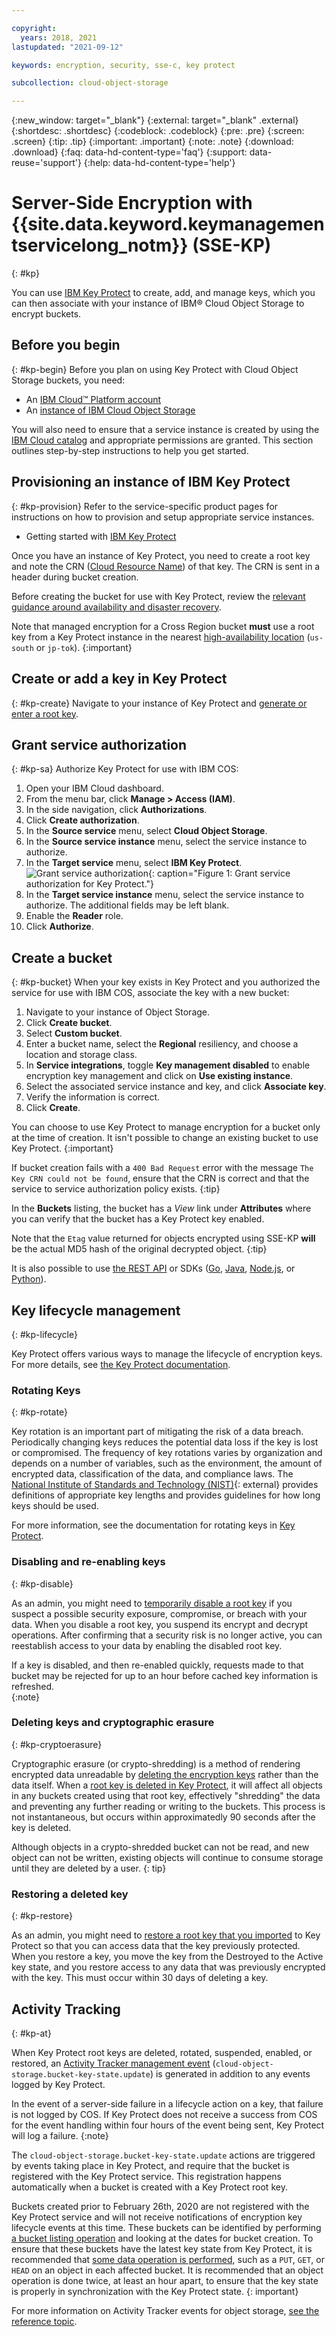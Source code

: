 ```yaml
---

copyright:
  years: 2018, 2021
lastupdated: "2021-09-12"

keywords: encryption, security, sse-c, key protect

subcollection: cloud-object-storage

---
```

{:new_window: target="_blank"}
{:external: target="_blank" .external}
{:shortdesc: .shortdesc}
{:codeblock: .codeblock}
{:pre: .pre}
{:screen: .screen}
{:tip: .tip}
{:important: .important}
{:note: .note}
{:download: .download}
{:faq: data-hd-content-type='faq'}
{:support: data-reuse='support'}
{:help: data-hd-content-type='help'}

# Server-Side Encryption with {{site.data.keyword.keymanagementservicelong_notm}} (SSE-KP)
{: #kp}

You can use [IBM Key Protect](/docs/services/key-protect?topic=key-protect-about) to create, add, and manage keys, which you can then associate with your instance of IBM® Cloud Object Storage to encrypt buckets.

## Before you begin
{: #kp-begin}
Before you plan on using Key Protect with Cloud Object Storage buckets, you need:

- An [IBM Cloud™ Platform account](http://cloud.ibm.com/)
- An [instance of IBM Cloud Object Storage](http://cloud.ibm.com/catalog/services/cloud-object-storage)

You will also need to ensure that a service instance is created by using the [IBM Cloud catalog](https://cloud.ibm.com/catalog) and appropriate permissions are granted. This section outlines step-by-step instructions to help you get started. 

## Provisioning an instance of IBM Key Protect
{: #kp-provision}
Refer to the service-specific product pages for instructions on how to provision and setup appropriate service instances.

- Getting started with [IBM Key Protect](/docs/services/key-protect?topic=key-protect-getting-started-tutorial#getting-started-tutorial) 

Once you have an instance of Key Protect, you need to create a root key and note the CRN ([Cloud Resource Name](/docs/account?topic=account-crn)) of that key. The CRN is sent in a header during bucket creation.

Before creating the bucket for use with Key Protect, review the [relevant guidance around availability and disaster recovery](/docs/key-protect?key-protect-ha-dr). 

Note that managed encryption for a Cross Region bucket **must** use a root key from a Key Protect instance in the nearest [high-availability location](/docs/key-protect?topic=key-protect-ha-dr) (`us-south` or `jp-tok`).
{:important}

## Create or add a key in Key Protect
{: #kp-create}
Navigate to your instance of Key Protect and [generate or enter a root key](/docs/services/key-protect?topic=key-protect-getting-started-tutorial).

## Grant service authorization
{: #kp-sa}
Authorize Key Protect for use with IBM COS:

1. Open your IBM Cloud dashboard.
2. From the menu bar, click **Manage > Access (IAM)**.
3. In the side navigation, click **Authorizations**.
4. Click **Create authorization**.
5. In the **Source service** menu, select **Cloud Object Storage**.
6. In the **Source service instance** menu, select the service instance to authorize.
7. In the **Target service** menu, select **IBM Key Protect**.
  ![Grant service authorization](https://docs-resources.s3.us.cloud-object-storage.appdomain.cloud/kp-grant-auth.png){: caption="Figure 1: Grant service authorization for Key Protect."}
8. In the **Target service instance** menu, select the service instance to authorize. The additional fields may be left blank.
9. Enable the **Reader** role.
10. Click **Authorize**.

## Create a bucket
{: #kp-bucket}
When your key exists in Key Protect and you authorized the service for use with IBM COS, associate the key with a new bucket:

1. Navigate to your instance of Object Storage.
2. Click **Create bucket**.
3. Select **Custom bucket**.
3. Enter a bucket name, select the **Regional** resiliency, and choose a location and storage class.
4. In **Service integrations**, toggle **Key management disabled** to enable encryption key management and click on **Use existing instance**.
5. Select the associated service instance and key, and click **Associate key**.
5. Verify the information is correct.
6. Click **Create**.

You can choose to use Key Protect to manage encryption for a bucket only at the time of creation. It isn't possible to change an existing bucket to use Key Protect.
{:important}

If bucket creation fails with a `400 Bad Request` error with the message `The Key CRN could not be found`, ensure that the CRN is correct and that the service to service authorization policy exists.
{:tip}

In the **Buckets** listing, the bucket has a _View_ link under **Attributes** where you can verify that the bucket has a Key Protect key enabled.

Note that the `Etag` value returned for objects encrypted using SSE-KP **will** be the actual MD5 hash of the original decrypted object.
{:tip}

It is also possible to use [the REST API](/docs/cloud-object-storage?topic=cloud-object-storage-compatibility-api-bucket-operations#compatibility-api-key-protect) or SDKs ([Go](/docs/cloud-object-storage?topic=cloud-object-storage-using-go#go-examples-kp), [Java](/docs/cloud-object-storage?topic=cloud-object-storage-java#java-examples-kp), [Node.js](/docs/cloud-object-storage?topic=cloud-object-storage-node#node-examples-kp), or [Python](/docs/cloud-object-storage?topic=cloud-object-storage-python#python-examples-kp)).


## Key lifecycle management 
{: #kp-lifecycle}

Key Protect offers various ways to manage the lifecycle of encryption keys.  For more details, see [the Key Protect documentation](/docs/key-protect?topic=key-protect-key-states).

### Rotating Keys
{: #kp-rotate}

Key rotation is an important part of mitigating the risk of a data breach. Periodically changing keys reduces the potential data loss if the key is lost or compromised. The frequency of key rotations varies by organization and depends on a number of variables, such as the environment, the amount of encrypted data, classification of the data, and compliance laws. The [National Institute of Standards and Technology (NIST)](https://www.nist.gov/topics/cryptography){: external} provides definitions of appropriate key lengths and provides guidelines for how long keys should be used.

For more information, see the documentation for rotating keys in [Key Protect](/docs/key-protect?topic=key-protect-set-rotation-policy).

### Disabling and re-enabling keys
{: #kp-disable}

As an admin, you might need to [temporarily disable a root key](/docs/key-protect?topic=key-protect-disable-keys) if you suspect a possible security exposure, compromise, or breach with your data. When you disable a root key, you suspend its encrypt and decrypt operations. After confirming that a security risk is no longer active, you can reestablish access to your data by enabling the disabled root key.

If a key is disabled, and then re-enabled quickly, requests made to that bucket may be rejected for up to an hour before cached key information is refreshed.  
{:note}

### Deleting keys and cryptographic erasure
{: #kp-cryptoerasure}

Cryptographic erasure (or crypto-shredding) is a method of rendering encrypted data  unreadable by [deleting the encryption keys](/docs/key-protect?topic=key-protect-security-and-compliance#data-deletion) rather than the data itself. When a [root key is deleted in Key Protect](/docs/key-protect?topic=key-protect-delete-keys), it will affect all objects in any buckets created using that root key, effectively "shredding" the data and preventing any further reading or writing to the buckets. This process is not instantaneous, but occurs within approximatedly 90 seconds after the key is deleted.

Although objects in a crypto-shredded bucket can not be read, and new object can not be written, existing objects will continue to consume storage until they are deleted by a user.
{: tip}

### Restoring a deleted key 
{: #kp-restore}

As an admin, you might need to [restore a root key that you imported](/docs/key-protect?topic=key-protect-restore-keys) to Key Protect so that you can access data that the key previously protected. When you restore a key, you move the key from the Destroyed to the Active key state, and you restore access to any data that was previously encrypted with the key. This must occur within 30 days of deleting a key.

## Activity Tracking
{: #kp-at}

When Key Protect root keys are deleted, rotated, suspended, enabled, or restored, an [Activity Tracker management event](/docs/cloud-object-storage?topic=cloud-object-storage-at-events#at-actions-global) (`cloud-object-storage.bucket-key-state.update`) is generated in addition to any events logged by Key Protect. 

In the event of a server-side failure in a lifecycle action on a key, that failure is not logged by COS.  If Key Protect does not receive a success from COS for the event handling within four hours of the event being sent, Key Protect will log a failure.
{:note}

The `cloud-object-storage.bucket-key-state.update` actions are triggered by events taking place in Key Protect, and require that the bucket is registered with the Key Protect service.  This registration happens automatically when a bucket is created with a Key Protect root key.

Buckets created prior to February 26th, 2020 are not registered with the Key Protect service and will not receive notifications of encryption key lifecycle events at this time. These buckets can be identified by performing [a bucket listing operation](/docs/cloud-object-storage?topic=cloud-object-storage-compatibility-api-bucket-operations#compatibility-api-list-buckets) and looking at the dates for bucket creation. To ensure that these buckets have the latest key state from Key Protect, it is recommended that [some data operation is performed](/docs/cloud-object-storage?topic=cloud-object-storage-object-operations#object-operations-head), such as a `PUT`, `GET`, or `HEAD` on an object in each affected bucket.  It is recommended that an object operation is done twice, at least an hour apart, to ensure that the key state is properly in synchronization with the Key Protect state.
{: important}

For more information on Activity Tracker events for object storage, [see the reference topic](/docs/cloud-object-storage?topic=cloud-object-storage-at-events).
